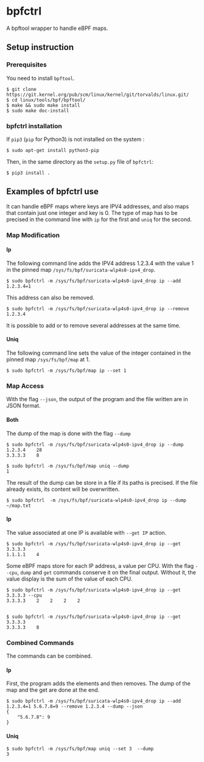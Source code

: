 # bpfctrl

A bpftool wrapper to handle eBPF maps.

## Setup instruction

### Prerequisites

You need to install ```bpftool```.

```
$ git clone https://git.kernel.org/pub/scm/linux/kernel/git/torvalds/linux.git/
$ cd linux/tools/bpf/bpftool/
$ make && sudo make install
$ sudo make doc-install
```

### bpfctrl installation

If ```pip3``` (```pip``` for Python3) is not installed on the system :
```
$ sudo apt-get install python3-pip
```

Then, in the same directory as the ```setup.py``` file of  ```bpfctrl```:
```
$ pip3 install .
```

## Examples of bpfctrl use
It can handle eBPF maps where keys are IPV4 addresses, and also maps that contain just one integer and key is 0.
The type of map has to be precised in the command line with ```ip``` for the first and ```uniq``` for the second.
### Map Modification
#### Ip
The following command line adds the IPV4 address 1.2.3.4 with the value 1 in the pinned map `/sys/fs/bpf/suricata-wlp4s0-ipv4_drop`.
```
$ sudo bpfctrl -m /sys/fs/bpf/suricata-wlp4s0-ipv4_drop ip --add 1.2.3.4=1
```
This address can also be removed.
```
$ sudo bpfctrl -m /sys/fs/bpf/suricata-wlp4s0-ipv4_drop ip --remove 1.2.3.4
```
It is possible to add or to remove several addresses at the same time.

#### Uniq
The following command line sets the value of the integer contained in the pinned map `/sys/fs/bpf/map` at 1.
```
$ sudo bpfctrl -m /sys/fs/bpf/map ip --set 1
```
### Map Access
With the flag ```--json```, the output of the program and the file written are in JSON format.

#### Both
The dump of the map is done with the flag ```--dump```
```
$ sudo bpfctrl -m /sys/fs/bpf/suricata-wlp4s0-ipv4_drop ip --dump
1.2.3.4    28
3.3.3.3    8

$ sudo bpfctrl -m /sys/fs/bpf/map uniq --dump
1
```
The result of the dump can be store in a file if its paths is precised. If the file already exists, its content will be overwritten.
```
$ sudo bpfctrl  -m /sys/fs/bpf/suricata-wlp4s0-ipv4_drop ip --dump ~/map.txt
```

#### Ip
The value associated at one IP is available with ```--get IP``` action.
```
$ sudo bpfctrl -m /sys/fs/bpf/suricata-wlp4s0-ipv4_drop ip --get 3.3.3.3
1.1.1.1    4
```
Some eBPF maps store for each IP address, a value per CPU. With the flag ```--cpu```, ```dump``` and ```get``` commands conserve it on the final output. Without it, the value display is the sum of the value of each CPU.
```
$ sudo bpfctrl -m /sys/fs/bpf/suricata-wlp4s0-ipv4_drop ip --get 3.3.3.3 --cpu
3.3.3.3    2    2    2    2


$ sudo bpfctrl -m /sys/fs/bpf/suricata-wlp4s0-ipv4_drop ip --get 3.3.3.3
3.3.3.3    8
```

### Combined Commands
The commands can be combined.
#### Ip
First, the program adds the elements and then removes. The dump of the map and the get are done at the end.
```
$ sudo bpfctrl -m /sys/fs/bpf/suricata-wlp4s0-ipv4_drop ip --add 1.2.3.4=1 5.6.7.8=9 --remove 1.2.3.4 --dump --json
{
    "5.6.7.8": 9
}

```
#### Uniq
```
$ sudo bpfctrl -m /sys/fs/bpf/map uniq --set 3  --dump
3
```
